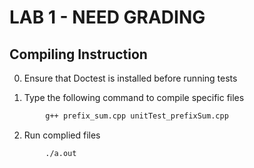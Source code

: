 # LAB 1 - NEED GRADING  

## **Compiling Instruction** 
0. Ensure that Doctest is installed before running tests

1. Type the following command to compile specific files
```bash
        g++ prefix_sum.cpp unitTest_prefixSum.cpp
```
2. Run complied files
```bash
        ./a.out
```
        




